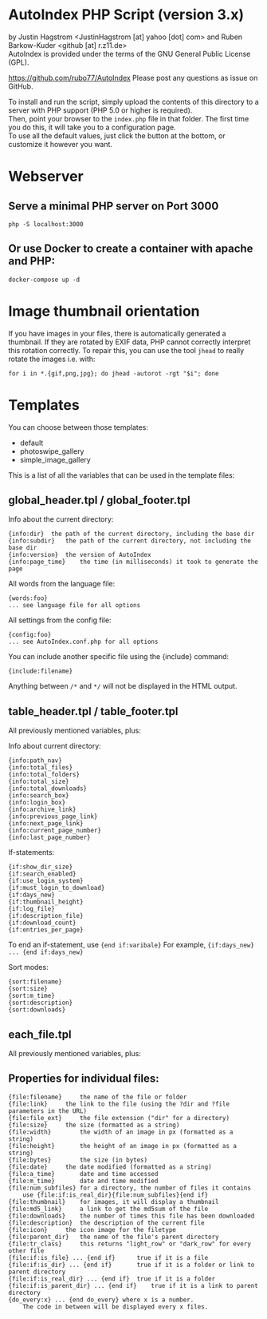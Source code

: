 # AutoIndex PHP Script (version 3.x)

by Justin Hagstrom <JustinHagstrom [at] yahoo [dot] com> and Ruben Barkow-Kuder <github [at] r.z11.de>  
AutoIndex is provided under the terms of the GNU General Public License (GPL).

https://github.com/rubo77/AutoIndex
Please post any questions as issue on GitHub.

To install and run the script, simply upload the contents of this directory to a server with PHP support (PHP 5.0 or higher is required).  
Then, point your browser to the `index.php` file in that folder. The first time you do this, it will take you to a configuration page.  
To use all the default values, just click the button at the bottom, or customize it however you want.

# Webserver

## Serve a minimal PHP server on Port 3000

    php -S localhost:3000

## Or use Docker to create a container with apache and PHP:

    docker-compose up -d

# Image thumbnail orientation

If you have images in your files, there is automatically generated a thumbnail. If
they are rotated by EXIF data, PHP cannot correctly interpret this rotation correctly.
To repair this, you can use the tool `jhead` to really rotate the images i.e. with:

    for i in *.{gif,png,jpg}; do jhead -autorot -rgt "$i"; done

# Templates

You can choose between those templates:

- default
- photoswipe_gallery
- simple_image_gallery

This is a list of all the variables that can be used in the template files:

## global_header.tpl / global_footer.tpl

Info about the current directory:

	{info:dir}	the path of the current directory, including the base dir
	{info:subdir}	the path of the current directory, not including the base dir
	{info:version}	the version of AutoIndex
	{info:page_time}	the time (in milliseconds) it took to generate the page

All words from the language file:

	{words:foo}
	... see language file for all options

All settings from the config file:

	{config:foo}
	... see AutoIndex.conf.php for all options

You can include another specific file using the {include} command:

	{include:filename}

Anything between `/*` and `*/` will not be displayed in the HTML output.


## table_header.tpl / table_footer.tpl

All previously mentioned variables, plus:

Info about current directory:

	{info:path_nav}
	{info:total_files}
	{info:total_folders}
	{info:total_size}
	{info:total_downloads}
	{info:search_box}
	{info:login_box}
	{info:archive_link}
	{info:previous_page_link}
	{info:next_page_link}
	{info:current_page_number}
	{info:last_page_number}

If-statements:

	{if:show_dir_size}
	{if:search_enabled}
	{if:use_login_system}
	{if:must_login_to_download}
	{if:days_new}
	{if:thumbnail_height}
	{if:log_file}
	{if:description_file}
	{if:download_count}
	{if:entries_per_page}

To end an if-statement, use `{end if:varibale}`
For example, `{if:days_new} ... {end if:days_new}`

Sort modes:

	{sort:filename}
	{sort:size}
	{sort:m_time}
	{sort:description}
	{sort:downloads}


## each_file.tpl

All previously mentioned variables, plus:

## Properties for individual files:

	{file:filename}		the name of the file or folder
	{file:link}		the link to the file (using the ?dir and ?file parameters in the URL)
	{file:file_ext}		the file extension ("dir" for a directory)
	{file:size}		the size (formatted as a string)
	{file:width}		the width of an image in px (formatted as a string)
	{file:height}		the height of an image in px (formatted as a string)
	{file:bytes}		the size (in bytes)
	{file:date}		the date modified (formatted as a string)
	{file:a_time}		date and time accessed
	{file:m_time}		date and time modified
	{file:num_subfiles}	for a directory, the number of files it contains
		use {file:if:is_real_dir}{file:num_subfiles}{end if}
	{file:thumbnail}	for images, it will display a thumbnail
	{file:md5_link}		a link to get the md5sum of the file
	{file:downloads}	the number of times this file has been downloaded
	{file:description}	the description of the current file
	{file:icon}		the icon image for the filetype
	{file:parent_dir}	the name of the file's parent directory
	{file:tr_class}		this returns "light_row" or "dark_row" for every other file
	{file:if:is_file} ... {end if}		true if it is a file
	{file:if:is_dir} ... {end if}		true if it is a folder or link to parent directory
	{file:if:is_real_dir} ... {end if}	true if it is a folder
	{file:if:is_parent_dir} ... {end if}	true if it is a link to parent directory
	{do_every:x} ... {end do_every} where x is a number.
		The code in between will be displayed every x files.
